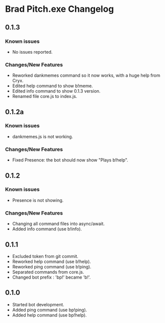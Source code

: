 # Brad Pitch.exe Changelog

## 0.1.3
### Known issues
* No issues reported.

### Changes/New Features
* Reworked dankmemes command so it now works, with a huge help from Cryx.
* Edited help command to show b!meme.
* Edited info command to show 0.1.3 version.
* Renamed file core.js to index.js.

## 0.1.2a
### Known issues
* dankmemes.js is not working.

### Changes/New Features
* Fixed Presence: the bot should now show "Plays b!help".

## 0.1.2
### Known issues
* Presence is not showing.

### Changes/New Features
* Changing all command files into async/await.
* Added info command (use b!info).

## 0.1.1
* Excluded token from git commit.
* Reworked help command (use b!help).
* Reworked ping command (use b!ping).
* Separated commands from core.js.
* Changed bot prefix : 'bp!' became 'b!'.

## 0.1.0
* Started bot development.
* Added ping command (use bp!ping).
* Added help command (use bp!help).
